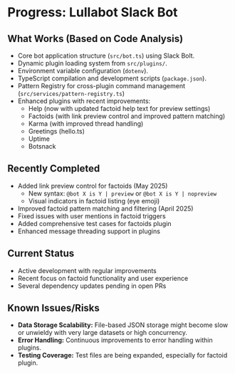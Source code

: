 # Progress: Lullabot Slack Bot

## What Works (Based on Code Analysis)
- Core bot application structure (`src/bot.ts`) using Slack Bolt.
- Dynamic plugin loading system from `src/plugins/`.
- Environment variable configuration (`dotenv`).
- TypeScript compilation and development scripts (`package.json`).
- Pattern Registry for cross-plugin command management (`src/services/pattern-registry.ts`)
- Enhanced plugins with recent improvements:
    - Help (now with updated factoid help text for preview settings)
    - Factoids (with link preview control and improved pattern matching)
    - Karma (with improved thread handling)
    - Greetings (hello.ts)
    - Uptime
    - Botsnack

## Recently Completed
- Added link preview control for factoids (May 2025)
  - New syntax: `@bot X is Y | preview` or `@bot X is Y | nopreview`
  - Visual indicators in factoid listing (eye emoji)
- Improved factoid pattern matching and filtering (April 2025)
- Fixed issues with user mentions in factoid triggers
- Added comprehensive test cases for factoids plugin
- Enhanced message threading support in plugins

## Current Status
- Active development with regular improvements
- Recent focus on factoid functionality and user experience
- Several dependency updates pending in open PRs

## Known Issues/Risks
- **Data Storage Scalability:** File-based JSON storage might become slow or unwieldy with very large datasets or high concurrency.
- **Error Handling:** Continuous improvements to error handling within plugins.
- **Testing Coverage:** Test files are being expanded, especially for factoid plugin. 